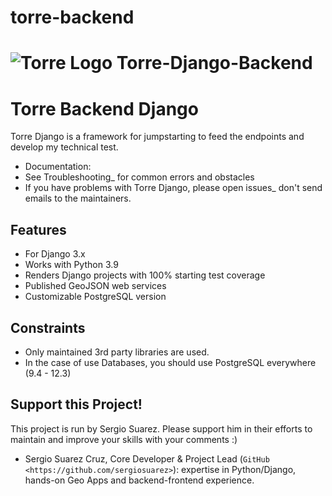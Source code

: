 # torre-backend

# ![Torre Logo](https://cdn2.hubspot.net/hubfs/5943984/torre%20lime.png) Torre-Django-Backend
Torre Backend Django
===================

Torre Django is a framework for jumpstarting to feed the endpoints and develop my technical test.

* Documentation: 
* See Troubleshooting_ for common errors and obstacles
* If you have problems with Torre Django, please open issues_ don't send
  emails to the maintainers.

Features
---------

* For Django 3.x
* Works with Python 3.9
* Renders Django projects with 100% starting test coverage
* Published GeoJSON web services
* Customizable PostgreSQL version

Constraints
-----------

* Only maintained 3rd party libraries are used.
* In the case of use Databases, you should use PostgreSQL everywhere (9.4 - 12.3)


Support this Project!
----------------------

This project is run by Sergio Suarez. Please support him in their efforts to maintain and improve your skills with your comments :)

* Sergio Suarez Cruz, Core Developer & Project Lead (`GitHub <https://github.com/sergiosuarez>`): expertise in Python/Django, hands-on Geo Apps and backend-frontend experience.

~~~~~~~~~~~~~~~~~~~~~~~~~